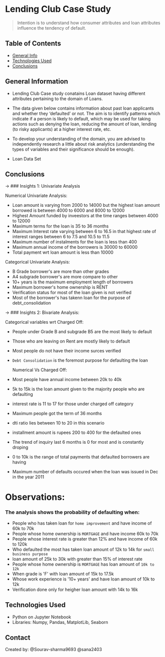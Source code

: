 # Lending Club Case Study
> Intention is to understand how consumer attributes and loan attributes influence the tendency of default.

## Table of Contents
* [General Info](#general-information)
* [Technologies Used](#technologies-used)
* [Conclusions](#conclusions)


## General Information
- Lending Club Case study conatains Loan dataset having different attributes pertaining to the domain of Loans.

- The data given below contains information about past loan applicants and whether they ‘defaulted’ or not. The aim is to identify patterns which indicate if a person is likely to default, which may be used for 
  taking actions such as denying the loan, reducing the amount of loan, lending (to risky applicants) at a higher interest rate, etc.

- To develop your understanding of the domain, you are advised to independently research a little about risk analytics (understanding the types of variables and their significance should be enough).

- Loan Data Set 


## Conclusions
-> ### Insights 1: Univariate Analysis 

Numerical  Univariate Analysis: 

- Loan amount is varying from 2000 to 14000 but the highest loan amount borrowed is between 4000 to 6000 and 8000 to 12000
- Highest Amount funded by inveestors at the time ranges between 4000 to 12000
- Maximum terms for the loan is 35 to 36 months
- Maximum Interest rate varying between 6 to 16.5 in that highest rate of interest ranges between 6 to 7.5 and 10.5 to 11.5
- Maximum number of instalments for the loan is less than 400
- Maximum annual income of the borrowers is 30000 to 60000
- Total payment wrt loan amount is less than 10000 


 Categorical Univariate Analysis:

- B Grade borrower's are more than other grades
- A4 subgrade borrower's are more compare to other 
- 10+ years is the maximum employment length of borrowers
- Maximum borrower's home ownership is RENT
- Verification status for most of the loan given is not verified
- Most of the borrower's has takenn loan for the purpose of debt_consolidation


-> ### Insights 2: Bivariate Analysis:

  Categorical variables wrt Charged Off:

- People under Grade B and subgrade B5 are the most likely to default
- Those who are leaving on Rent are mostly likely to default
- Most people do not have their income surces verified
- `Debt Consolidation` is the foremost purpose for defaulting the loan


  Numerical Vs Charged Off:

- Most people have annual income between 20k to 40k
- 5k to 15k is the loan amount given to the majority people who are defaulting
- interest rate is 11 to 17 for those under charged off category
- Maximum people got the term of 36 months 
- dti ratio lies between 10 to 20 in this scenario
- installment amount is rupees 200 to 400 for the defaulted ones
- The trend of inquiry last 6 months is 0 for most and is constantly droping 
- 0 to 10k is the range of total payments that defaulted borrowers are having
- Maximum number of defaults occured when the loan was issued in Dec in the year 2011


# Observations:

### The analysis shows the probability of defaulting when:

- People who has taken loan for `home improvement` and have income of 60k to 70k
- People whose home ownership is `MORTGAGE` and have income 60k to 70k
- People whose interest rate is greater than 12% and have income of 60k to 120k
- Who defaulted the most has taken loan amount of 12k to 14k for `small business purpose`
- loan amount of 25k to 30k with greater than 15% of interest rate
- People whose home ownership is `MORTGAGE` has loan amount of `10k to 12k`
- When grade is 'F' with loan amount of 15k to 17.5k
- Whose work experience is '10+ years' and have loan amount of 10k to 12k
- Verification done only for heigher loan amount with 14k to 16k


## Technologies Used

- Python on Jupyter Notebook
- Libraries: Numpy, Pandas, MatplotLib, Seaborn


## Contact
Created by: @Sourav-sharma9693
            @sana2403   
